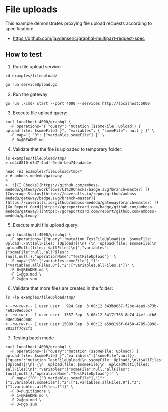 # File uploads

This example demonstrates proxying file upload requests according to specification:
 - https://github.com/jaydenseric/graphql-multipart-request-spec
 
## How to test

1. Run file upload service

```
cd examples/fileupload/

go run serviceUpload.go
```

2. Run the gateway
```
go run ./cmd/ start --port 4000 --services http://localhost:5000
```

3. Execute file upload query:

```
curl localhost:4000/graphql \
  -F operations='{ "query": "mutation ($someFile: Upload!) { upload(file: $someFile) }", "variables": { "someFile": null } }' \
  -F map='{ "0": ["variables.someFile"] }' \
  -F 0=@README.md
```

4. Validate that the file is uploaded to temporary folder:

```
ls examples/fileupload/tmp/
> cd4c0810-d5d7-4adf-9edb-bea74eadae4e

head -n3 examples/fileupload/tmp/*
> # amboss-mededu/gateway
>  
>  ![CI Checks](https://github.com/amboss-mededu/gateway/workflows/CI%20Checks/badge.svg?branch=master) [![Coverage Status](https://coveralls.io/repos/github/amboss-mededu/gateway/badge.svg?branch=master)](https://coveralls.io/github/amboss-mededu/gateway?branch=master) [![Go Report Card](https://goreportcard.com/badge/github.com/amboss-mededu/gateway)](https://goreportcard.com/report/github.com/amboss-mededu/gateway)
```

5. Execute multi file upload query:
```
curl localhost:4000/graphql \
  -F operations='{"query":"mutation TestFileUpload(\n  $someFile: Upload!,\n\t$allFiles: [Upload!]!\n) {\n  upload(file: $someFile)\n  uploadMulti(files: $allFiles)\n}","variables":{"someFile":null,"allFiles":[null,null]},"operationName":"TestFileUpload"}' \
  -F map='{"0":["variables.someFile"],"1":["variables.allFiles.0"],"2":["variables.allFiles.1"]}' \
  -F 0=@README.md \
  -F 1=@go.mod \
  -F 2=@go.sum
```

6. Validate that more files are created in the folder:

```
ls -la examples/fileupload/tmp/

> -rw-rw-r-- 1 user user   924 Sep  3 00:12 343b9067-f2be-4ea9-b73b-4e8390ed55c7
> -rw-rw-r-- 1 user user  1557 Sep  3 00:12 5417f766-8e7d-44ef-afb6-90ec0b4c548c
> -rw-rw-r-- 1 user user 15089 Sep  3 00:12 a590196f-6450-4785-8998-8013ff7c8cf3
```

7. Testing batch mode

```
curl localhost:4000/graphql \
  -F operations='[{"query":"mutation ($someFile: Upload!) { upload(file: $someFile) }","variables":{"someFile":null}}, {"query":"mutation TestFileUpload(\n $someFile: Upload!,\n\t$allFiles: [Upload!]!\n) {\n  upload(file: $someFile)\n  uploadMulti(files: $allFiles)\n}","variables":{"someFile":null,"allFiles":[null,null]},"operationName":"TestFileUpload"}]' \
  -F map='{"0":["0.variables.someFile"],"1":["1.variables.someFile"],"2":["1.variables.allFiles.0"],"3":["1.variables.allFiles.1"]}' \
  -F 0=@.gitignore \
  -F 1=@README.md \
  -F 2=@go.mod \
  -F 3=@go.sum
```
